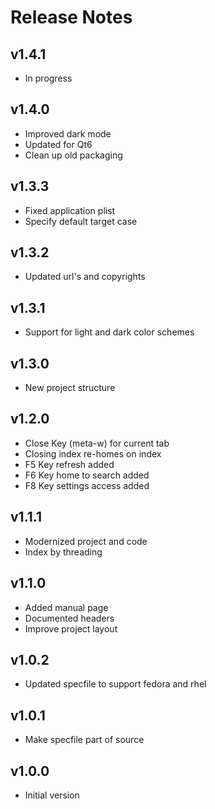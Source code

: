 # Release Notes

## v1.4.1
- In progress

## v1.4.0
- Improved dark mode
- Updated for Qt6
- Clean up old packaging

## v1.3.3
- Fixed application plist
- Specify default target case

## v1.3.2
- Updated url's and copyrights

## v1.3.1
- Support for light and dark color schemes

## v1.3.0
- New project structure

## v1.2.0
- Close Key (meta-w) for current tab
- Closing index re-homes on index
- F5 Key refresh added
- F6 Key home to search added
- F8 Key settings access added

## v1.1.1
- Modernized project and code
- Index by threading

## v1.1.0
- Added manual page
- Documented headers
- Improve project layout

## v1.0.2
- Updated specfile to support fedora and rhel

## v1.0.1
- Make specfile part of source

## v1.0.0
- Initial version





